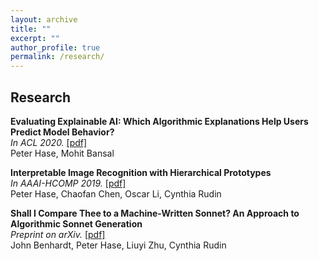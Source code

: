 ```yaml
---
layout: archive
title: ""
excerpt: ""
author_profile: true
permalink: /research/
---
```


## Research

**Evaluating Explainable AI: Which Algorithmic Explanations Help Users Predict Model Behavior?**  
*In ACL 2020.* [[pdf]](https://arxiv.org/abs/2005.01831)  
Peter Hase, Mohit Bansal

**Interpretable Image Recognition with Hierarchical Prototypes**  
*In AAAI-HCOMP 2019.* [[pdf]](https://arxiv.org/abs/1906.10651)  
Peter Hase, Chaofan Chen, Oscar Li, Cynthia Rudin  


**Shall I Compare Thee to a Machine-Written Sonnet? An Approach to Algorithmic Sonnet Generation**  
*Preprint on arXiv.* [[pdf]](https://arxiv.org/abs/1811.05067)  
John Benhardt, Peter Hase, Liuyi Zhu, Cynthia Rudin 



